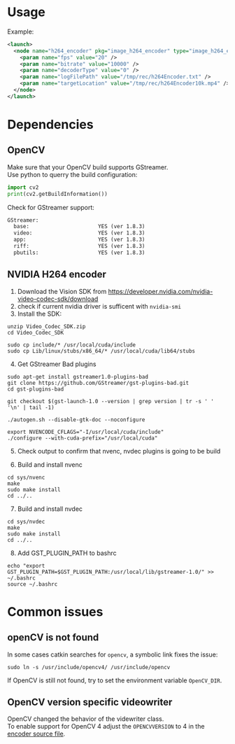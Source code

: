 # Usage
Example:
```xml
<launch>
  <node name="h264_encoder" pkg="image_h264_encoder" type="image_h264_encoder_node" output="log">
    <param name="fps" value="20" />
    <param name="bitrate" value="10000" />
    <param name="decoderType" value="0" />
    <param name="logFilePath" value="/tmp/rec/h264Encoder.txt" />
    <param name="targetLocation" value="/tmp/rec/h264Encoder10k.mp4" />
  </node>
</launch>
```

# Dependencies
## OpenCV
Make sure that your OpenCV build supports GStreamer.  
Use python to querry the build configuration:
```python
import cv2
print(cv2.getBuildInformation())
```
Check for GStreamer support:
```txt
GStreamer:                   
  base:                      YES (ver 1.8.3)
  video:                     YES (ver 1.8.3)
  app:                       YES (ver 1.8.3)
  riff:                      YES (ver 1.8.3)
  pbutils:                   YES (ver 1.8.3)
```

## NVIDIA H264 encoder
 1. Download the Vision SDK from https://developer.nvidia.com/nvidia-video-codec-sdk/download 
 2. check if current nvidia driver is sufficent with `nvidia-smi`
 3. Install the SDK:
 ```shell
unzip Video_Codec_SDK.zip
cd Video_Codec_SDK

sudo cp include/* /usr/local/cuda/include
sudo cp Lib/linux/stubs/x86_64/* /usr/local/cuda/lib64/stubs
 ```
 
 4. Get GStreamer Bad plugins
 ```shell
 sudo apt-get install gstreamer1.0-plugins-bad
 git clone https://github.com/GStreamer/gst-plugins-bad.git
cd gst-plugins-bad

git checkout $(gst-launch-1.0 --version | grep version | tr -s ' ' '\n' | tail -1)

./autogen.sh --disable-gtk-doc --noconfigure

export NVENCODE_CFLAGS="-I/usr/local/cuda/include"
./configure --with-cuda-prefix="/usr/local/cuda"
 ```

5. Check output to confirm that nvenc, nvdec plugins is going to be build

6. Build and install nvenc
```
cd sys/nvenc
make 
sudo make install
cd ../..
```

7. Build and install nvdec
```
cd sys/nvdec
make 
sudo make install
cd ../..
```

8. Add GST_PLUGIN_PATH to bashrc
```
echo "export GST_PLUGIN_PATH=$GST_PLUGIN_PATH:/usr/local/lib/gstreamer-1.0/" >> ~/.bashrc
source ~/.bashrc
```

# Common issues
## openCV is not found
In some cases catkin searches for `opencv`, a symbolic link fixes the issue: 
```
sudo ln -s /usr/include/opencv4/ /usr/include/opencv
```
If OpenCV is still not found, try to set the environment variable `OpenCV_DIR`.

## OpenCV version specific videowriter
OpenCV changed the behavior of the videwriter class.  
To enable support for OpenCV 4 adjust the `OPENCVVERSION` to 4 in the [encoder source file](https://github.com/gismo07/image_h264_encoder/blob/13539635c424023b531f81006d5609f43a112d2e/src/image_h264_encoder_node.cpp#L1).
